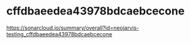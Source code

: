 # cffdbaeedea43978bdcaebcecone
https://sonarcloud.io/summary/overall?id=neojarvis-testing_cffdbaeedea43978bdcaebcecone

